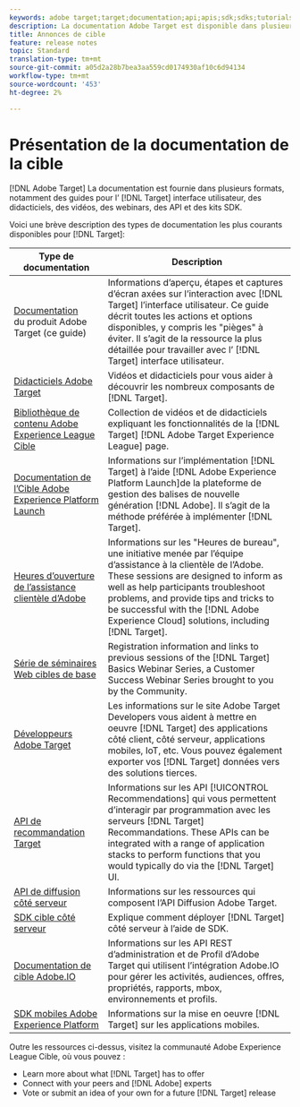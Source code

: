 ```yaml
---
keywords: adobe target;target;documentation;api;apis;sdk;sdks;tutorials;doc;documentation
description: La documentation Adobe Target est disponible dans plusieurs formats, y compris des aperçus, des didacticiels et des guides pour l’interface utilisateur, les SDK et les API.
title: Annonces de cible
feature: release notes
topic: Standard
translation-type: tm+mt
source-git-commit: a05d2a28b7bea3aa559cd0174930af10c6d94134
workflow-type: tm+mt
source-wordcount: '453'
ht-degree: 2%

---
```



# Présentation de la documentation de la cible

[!DNL Adobe Target] La documentation est fournie dans plusieurs formats, notamment des guides pour l’ [!DNL Target] interface utilisateur, des didacticiels, des vidéos, des webinars, des API et des kits SDK.

Voici une brève description des types de documentation les plus courants disponibles pour [!DNL Target]:

| Type de documentation | Description |
| --- | --- |
| [Documentation](/help/target-home.md)<br>du produit Adobe Target (ce guide) | Informations d’aperçu, étapes et captures d’écran axées sur l’interaction avec [!DNL Target] l’interface utilisateur. Ce guide décrit toutes les actions et options disponibles, y compris les &quot;pièges&quot; à éviter. Il s’agit de la ressource la plus détaillée pour travailler avec l’ [!DNL Target] interface utilisateur. |
| [Didacticiels Adobe Target](https://experienceleague.adobe.com/docs/target-learn/tutorials/overview.html) | Vidéos et didacticiels pour vous aider à découvrir les nombreux composants de [!DNL Target]. |
| [Bibliothèque de contenu Adobe Experience League Cible](https://guided.adobe.com/#recommended/solutions/target) | Collection de vidéos et de didacticiels expliquant les fonctionnalités de la [!DNL Target] [!DNL Adobe Target Experience League] page. |
| [Documentation de l’Cible Adobe Experience Platform Launch](/help/c-implementing-target/c-implementing-target-for-client-side-web/how-to-deployatjs/cmp-implementing-target-using-adobe-launch.md) | Informations sur l’implémentation [!DNL Target] à l’aide [!DNL Adobe Experience Platform Launch]de la plateforme de gestion des balises de nouvelle génération [!DNL Adobe]. Il s’agit de la méthode préférée à implémenter [!DNL Target]. |
| [Heures d’ouverture de l’assistance clientèle d’Adobe](/help/cmp-resources-and-contact-information.md#concept_58EA30379D3B48C4848BA2A8C464A5B7) | Informations sur les &quot;Heures de bureau&quot;, une initiative menée par l’équipe d’assistance à la clientèle de l’Adobe. These sessions are designed to inform as well as help participants troubleshoot problems, and provide tips and tricks to be successful with the [!DNL Adobe Experience Cloud] solutions, including [!DNL Target]. |
| [Série de séminaires Web cibles de base](https://landing.adobe.com/acs/2018/na/adobe-target/registration.html) | Registration information and links to previous sessions of the [!DNL Target] Basics Webinar Series, a Customer Success Webinar Series brought to you by the Community. |
| [Développeurs Adobe Target](http://developers.adobetarget.com/) | Les informations sur le site Adobe Target Developers vous aident à mettre en oeuvre [!DNL Target] des applications côté client, côté serveur, applications mobiles, IoT, etc. Vous pouvez également exporter vos [!DNL Target] données vers des solutions tierces. |
| [API de recommandation Target](https://developers.adobetarget.com/api/recommendations/) | Informations sur les API [!UICONTROL Recommendations] qui vous permettent d’interagir par programmation avec les serveurs [!DNL Target] Recommandations. These APIs can be integrated with a range of application stacks to perform functions that you would typically do via the [!DNL Target] UI. |
| [API de diffusion côté serveur](https://developers.adobetarget.com/api/delivery-api/) | Informations sur les ressources qui composent l’API Diffusion Adobe Target. |
| [SDK cible côté serveur](https://adobetarget-sdks.gitbook.io/docs/) | Explique comment déployer [!DNL Target] côté serveur à l’aide de SDK. |
| [Documentation de cible Adobe.IO](http://developers.adobetarget.com/api/#introduction) | Informations sur les API REST d’administration et de Profil d’Adobe Target qui utilisent l’intégration Adobe.IO pour gérer les activités, audiences, offres, propriétés, rapports, mbox, environnements et profils. |
| [SDK mobiles Adobe Experience Platform](https://aep-sdks.gitbook.io/docs/using-mobile-extensions/adobe-target) | Informations sur la mise en oeuvre [!DNL Target] sur les applications mobiles. |

Outre les ressources ci-dessus, visitez la communauté [](https://experienceleaguecommunities.adobe.com/t5/adobe-target/ct-p/adobe-target-community)Adobe Experience League Cible, où vous pouvez :

* Learn more about what [!DNL Target] has to offer
* Connect with your peers and [!DNL Adobe] experts
* Vote or submit an idea of your own for a future [!DNL Target] release